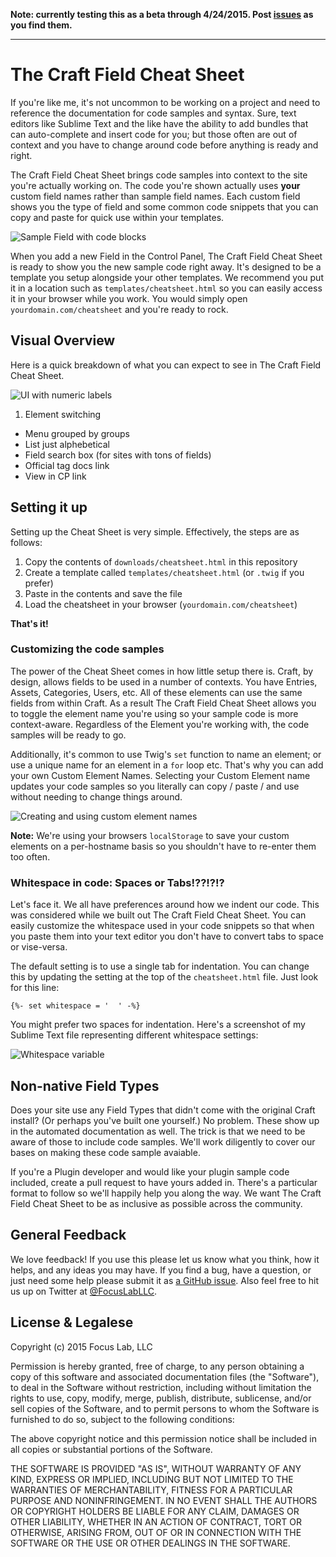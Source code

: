 **Note: currently testing this as a beta through 4/24/2015. Post [issues](https://github.com/focuslabllc/craft-field-cheat-sheet/issues) as you find them.**

---

# The Craft Field Cheat Sheet

If you're like me, it's not uncommon to be working on a project and need to reference the documentation for code samples and syntax. Sure, text editors like Sublime Text and the like have the ability to add bundles that can auto-complete and insert code for you; but those often are out of context and you have to change around code before anything is ready and right.

The Craft Field Cheat Sheet brings code samples into context to the site you're actually working on. The code you're shown actually uses **your** custom field names rather than sample field names. Each custom field shows you the type of field and some common code snippets that you can copy and paste for quick use within your templates.

![Sample Field with code blocks](https://raw.githubusercontent.com/focuslabllc/craft-field-cheat-sheet/master/img/ui-sample-1.png)

When you add a new Field in the Control Panel, The Craft Field Cheat Sheet is ready to show you the new sample code right away. It's designed to be a template you setup alongside your other templates. We recommend you put it in a location such as `templates/cheatsheet.html` so you can easily access it in your browser while you work. You would simply open `yourdomain.com/cheatsheet` and you're ready to rock.


## Visual Overview

Here is a quick breakdown of what you can expect to see in The Craft Field Cheat Sheet.

![UI with numeric labels](https://raw.githubusercontent.com/focuslabllc/craft-field-cheat-sheet/master/img/ui-sample-2.png)

1. Element switching
-  Menu grouped by groups
-  List just alphebetical
-  Field search box (for sites with tons of fields)
-  Official tag docs link
-  View in CP link



## Setting it up

Setting up the Cheat Sheet is very simple. Effectively, the steps are as follows:

1. Copy the contents of `downloads/cheatsheet.html` in this repository
2. Create a template called `templates/cheatsheet.html` (or `.twig` if you prefer)
3. Paste in the contents and save the file
4. Load the cheatsheet in your browser (`yourdomain.com/cheatsheet`)

**That's it!**


### Customizing the code samples

The power of the Cheat Sheet comes in how little setup there is. Craft, by design, allows fields to be used in a number of contexts. You have Entries, Assets, Categories, Users, etc. All of these elements can use the same fields from within Craft. As a result The Craft Field Cheat Sheet allows you to toggle the element name you're using so your sample code is more context-aware. Regardless of the Element you're working with, the code samples will be ready to go.

Additionally, it's common to use Twig's `set` function to name an element; or use a unique name for an element in a `for` loop etc. That's why you can add your own Custom Element Names. Selecting your Custom Element name updates your code samples so you literally can copy / paste / and use without needing to change things around.

![Creating and using custom element names](https://raw.githubusercontent.com/focuslabllc/craft-field-cheat-sheet/master/img/ui-sample-3.gif)

**Note:** We're using your browsers `localStorage` to save your custom elements on a per-hostname basis so you shouldn't have to re-enter them too often.


### Whitespace in code: Spaces or Tabs!??!?!?

Let's face it. We all have preferences around how we indent our code. This was considered while we built out The Craft Field Cheat Sheet. You can easily customize the whitespace used in your code snippets so that when you paste them into your text editor you don't have to convert tabs to space or vise-versa.

The default setting is to use a single tab for indentation. You can change this by updating the setting at the top of the `cheatsheet.html` file. Just look for this line:

	{%- set whitespace = '	' -%}

You might prefer two spaces for indentation. Here's a screenshot of my Sublime Text file representing different whitespace settings:

![Whitespace variable](https://raw.githubusercontent.com/focuslabllc/craft-field-cheat-sheet/master/img/ui-sample-4.png)



## Non-native Field Types

Does your site use any Field Types that didn't come with the original Craft install? (Or perhaps you've built one yourself.) No problem. These show up in the automated documentation as well. The trick is that we need to be aware of those to include code samples. We'll work diligently to cover our bases on making these code sample avaiable.

If you're a Plugin developer and would like your plugin sample code included, create a pull request to have yours added in. There's a particular format to follow so we'll happily help you along the way. We want The Craft Field Cheat Sheet to be as inclusive as possible across the community.



## General Feedback

We love feedback! If you use this please let us know what you think, how it helps, and any ideas you may have. If you find a bug, have a question, or just need some help please submit it as [a GitHub issue](https://github.com/focuslabllc/craft-field-cheat-sheet/issues). Also feel free to hit us up on Twitter at [@FocusLabLLC](https://www.twitter.com/focuslabllc).



## License & Legalese

Copyright (c) 2015 Focus Lab, LLC

Permission is hereby granted, free of charge, to any person obtaining a copy of this software and associated documentation files (the "Software"), to deal in the Software without restriction, including without limitation the rights to use, copy, modify, merge, publish, distribute, sublicense, and/or sell copies of the Software, and to permit persons to whom the Software is furnished to do so, subject to the following conditions:

The above copyright notice and this permission notice shall be included in all copies or substantial portions of the Software.

THE SOFTWARE IS PROVIDED "AS IS", WITHOUT WARRANTY OF ANY KIND, EXPRESS OR IMPLIED, INCLUDING BUT NOT LIMITED TO THE WARRANTIES OF MERCHANTABILITY, FITNESS FOR A PARTICULAR PURPOSE AND NONINFRINGEMENT. IN NO EVENT SHALL THE AUTHORS OR COPYRIGHT HOLDERS BE LIABLE FOR ANY CLAIM, DAMAGES OR OTHER LIABILITY, WHETHER IN AN ACTION OF CONTRACT, TORT OR OTHERWISE, ARISING FROM, OUT OF OR IN CONNECTION WITH THE SOFTWARE OR THE USE OR OTHER DEALINGS IN THE SOFTWARE.